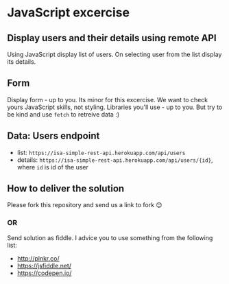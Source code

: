 # JavaScript excercise

## Display users and their details using remote API
Using JavaScript display list of users.
On selecting user from the list display its details.

## Form
Display form - up to you. Its minor for this excercise. We want to check yours JavaScript skills, not styling.
Libraries you'll use - up to you. But try to be kind and use `fetch` to retreive data :)

## Data: Users endpoint

* list: `https://isa-simple-rest-api.herokuapp.com/api/users`
* details: `https://isa-simple-rest-api.herokuapp.com/api/users/{id}`, where `id` is id of the user

## How to deliver the solution
Please fork this repository and send us a link to fork :blush:

### OR
Send solution as fiddle. I advice you to use something from the following list:

* http://plnkr.co/
* https://jsfiddle.net/
* https://codepen.io/
